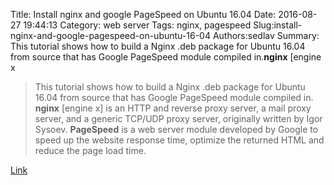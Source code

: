 Title: Install nginx and google PageSpeed on Ubuntu 16.04
Date: 2016-08-27 19:44:13
Category: web server
Tags: nginx, pagespeed
Slug:install-nginx-and-google-pagespeed-on-ubuntu-16-04
Authors:sedlav
Summary: This tutorial shows how to build a Nginx .deb package for Ubuntu 16.04 from source that has Google PageSpeed module compiled in.**nginx** [engine x

> This tutorial shows how to build a Nginx .deb package for Ubuntu 16.04 from source that has Google PageSpeed module compiled in.
**nginx** [engine x] is an HTTP and reverse proxy server, a mail proxy server, and a generic TCP/UDP proxy server, originally written by Igor Sysoev.
**PageSpeed** is a web server module developed by Google to speed up the website response time, optimize the returned HTML and reduce the page load time.

[Link](https://www.howtoforge.com/tutorial/how-to-install-nginx-and-google-pagespeed-on-ubuntu-16-04/)

